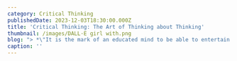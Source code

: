 ```yaml
---
category: Critical Thinking
publishedDate: 2023-12-03T18:30:00.000Z
title: 'Critical Thinking: The Art of Thinking about Thinking'
thumbnail: /images/DALL·E girl with.png
blog: "> *\"It is the mark of an educated mind to be able to entertain a thought without accepting it.\" Aristotle.\_*\n\nIn the last 10 years, the world of education has seen a big shift. New challenges like Covid 19, have changed a lot of things that we have perceived for so long and have forced us to find new ways of doing things. However, even in this dynamic phase, certain fundamental elements of education have stood the test of time. One of those elements is Critical Thinking Skills.\n\n### What is Critical Thinking?\n\nCritical thinking has been called “the art of thinking about thinking” (Ruggiero, V.R., 2012) with the intent to improve one’s thinking. It is a mental process of actively and skilfully conceptualizing, applying, analysing, synthesizing, and evaluating information to form an informed opinion. In other words, critical thinking “is about being an active learner rather than a passive recipient of information.”\_\n\n### Need to develop Critical Thinking\n\nThe core concept of critical thinking is to promote creative thinkers, decision-makers, problem solvers, and self-sustained citizens. This is the need of the day as well! On the other hand, the National Education Policy (NEP) 2020 also emphasizes the development of 21st-century skills. The most important 21st-century skills can be identified as 4C’s – Critical thinking, Creativity, Collaboration, Communication, and Usability. Only through developing critical thinking, can we move towards liberal education which focuses on training every individual how to think rather than what to think.\n\n### The process involved in developing Critical Thinking.\n\nCritical thinking and problem-solving are the two faces of a coin. During problem-solving, the students are exposed to various steps and strategies such that it enables a child to think critically. The important steps are as follows:\n\nCritical Thinking skills strengthens and moulds an individual to build a strong personality.\_\n\nIt involves in improvising the following skills -\_\n\n1\\. Problem solving - ability to solve complex problems\n\n2\\. Decision making – ability to make the right decision based on facts and strong reasons,\n\n3\\. Analytical skills – ability to analyse data to draw conclusions from the observations made\n\n4\\. Reasoning skills – ability to analyse, evaluate and synthesise\n\n5\\. Evaluating skills – ability to judge the quality of arguments and the credibility of speakers and writers\n\n5 Simple ways to foster critical thinking in your child at home\n\nOne must\_understand the importance of critical thinking and how it entails analytical skills as well, before you actually foster critical thinking skills in your child. Give examples and make them realise that without doing diagnosis, collecting data and evidence to prove the diseases that doctors won’t be able to give solutions for a problem. The same goes with a judge or a lawyer. So, for any matter there should be a deeper understanding of the concepts and a set of skills, then one will be in a better position to find out the solution. As a parent, what is your role? How will you help your child to develop critical thinking skills?\_\n\n### A few important tips are as follows\n\n1. Ask open-ended questions\_– Value their thoughts and allow the child to respond without any restrictions. If the child comes up with the wrong answer, guide them to attempt the questions again.\n\n   *For example:*\n\n   Inadequate food consumption is the reason for poor development in some countries.\n\n   How far do you agree with the statement? Justify your answer\n\n   Key factor: Inadequate food consumption (it means there’s food shortage hence leading to malnutrition and starvation)\n\n   Issue: poor development in some countries\n\n   Perspectives to discuss/ different solutions: Other reasons to be considered Overconsumption also leads to obesity that affects the development of a body.\n\n   Some students may also come up with an increase in population that leads to inadequate food supply to the citizens and leads to poor development in some countries.\n2. Allow the child to connect different ideas and examine relationships between them\n\n   For example, how do lifestyle and eating habits affect our health.\n3. Examine different points of view.\n\n   For example, why is the circuit not working?\n\n   Check whether the problem is with the power supply, wires, switch or bulb.\n4. Challenge them to come up with different solutions or to be creative\n\n   Give some materials and ask them to come up with some models in science or give a topic and ask them to give a creative catchy slogan or caption to it. Ask them to find out a creative solution.\n5. Group discussion/Teamwork\n\n   Allow your kids to work with friends or siblings in teams, this helps in collaborative learning. This also helps the child to respect each one's thoughts and perspectives.\n6. Implementation of Critical Thinking in Learning for Life (LFL) Curriculum at Glentree Academy.\_\n\n   One of the important aspects of our Glentree schools is to provide well planned and progressive curriculum. Science is any system of knowledge that is concerned with the physical world and its phenomena and that entails unbiased observations and systematic experimentation. As the definition of science touches all the steps of critical thinking, there is a lot of scopes to develop it during science classes. All the lesson plans, projects, and Glennovator Science Kit Activities follow various approaches such as problem-solving, inquiry-based learning, etc. These approaches are child-centred and provide a platform to understand the concepts scientifically. Students are exposed to various challenges and activities are done to spark their curiosity. Asking questions, experimenting with the outcomes, and exploring the possibilities is the path that is followed in designing every lesson plan to enhance the critical thinking skills of every child.\n\n### Conclusion\n\nCritical thinking skills cannot develop in a day or two. It is an ongoing process. Let the school and parents join hands and work as a team to ensure that the upcoming generation is curious, open-minded, critical thinker, analytical, reflective, and decisive. After all, those are the traits of a confident individual, isn’t it?\n"
caption: ''
---
```



